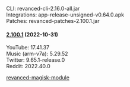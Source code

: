 CLI: revanced-cli-2.16.0-all.jar  
Integrations: app-release-unsigned-v0.64.0.apk  
Patches: revanced-patches-2.100.1.jar  

#### [2.100.1](https://github.com/revanced/revanced-patches/compare/v2.100.0...v2.100.1) (2022-10-31)

  
YouTube: 17.41.37  
Music (arm-v7a): 5.29.52  
Twitter: 9.65.1-release.0  
Reddit: 2022.40.0  

[revanced-magisk-module](https://github.com/j-hc/revanced-magisk-module)  
